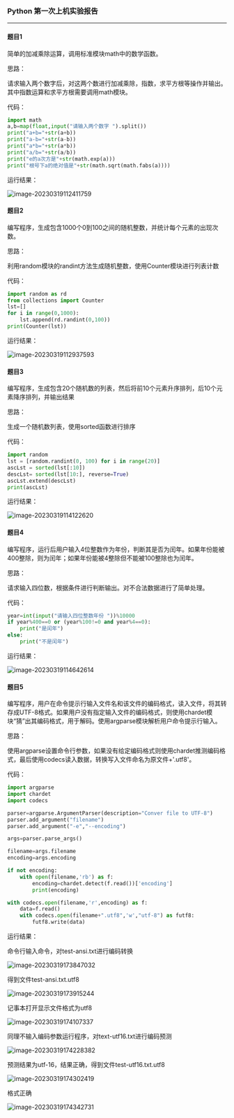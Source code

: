 ### Python 第一次上机实验报告

-----

#### 题目1

简单的加减乘除运算，调用标准模块math中的数学函数。

思路：

请求输入两个数字后，对这两个数进行加减乘除，指数，求平方根等操作并输出。其中指数运算和求平方根需要调用math模块。

代码：

```python
import math
a,b=map(float,input("请输入两个数字 ").split())
print("a+b="+str(a+b))
print("a-b="+str(a-b))
print("a*b="+str(a*b))
print("a/b="+str(a/b))
print("e的a次方是"+str(math.exp(a)))
print("根号下a的绝对值是"+str(math.sqrt(math.fabs(a))))
```

运行结果：

![image-20230319112411759](C:\Users\gylin\AppData\Roaming\Typora\typora-user-images\image-20230319112411759.png)

#### 题目2

编写程序，生成包含1000个0到100之间的随机整数，并统计每个元素的出现次数。

思路：

利用random模块的randint方法生成随机整数，使用Counter模块进行列表计数

代码：

```python
import random as rd
from collections import Counter
lst=[]
for i in range(0,1000):
    lst.append(rd.randint(0,100))
print(Counter(lst))
```

运行结果：

![image-20230319112937593](C:\Users\gylin\AppData\Roaming\Typora\typora-user-images\image-20230319112937593.png)

#### 题目3

编写程序，生成包含20个随机数的列表，然后将前10个元素升序排列，后10个元素降序排列，并输出结果

思路：

生成一个随机数列表，使用sorted函数进行排序

代码：

```python
import random
lst = [random.randint(0, 100) for i in range(20)]
ascLst = sorted(lst[:10])
descLst= sorted(lst[10:], reverse=True)
ascLst.extend(descLst)
print(ascLst)
```

运行结果：

![image-20230319114122620](C:\Users\gylin\AppData\Roaming\Typora\typora-user-images\image-20230319114122620.png)

#### 题目4

编写程序，运行后用户输入4位整数作为年份，判断其是否为闰年。如果年份能被400整除，则为闰年；如果年份能被4整除但不能被100整除也为闰年。

思路：

请求输入四位数，根据条件进行判断输出。对不合法数据进行了简单处理。

代码：

```python
year=int(input("请输入四位整数年份 "))%10000
if year%400==0 or (year%100!=0 and year%4==0):
    print("是闰年")
else:
    print("不是闰年")
```

运行结果：

![image-20230319114642614](C:\Users\gylin\AppData\Roaming\Typora\typora-user-images\image-20230319114642614.png)

#### 题目5

编写程序，用户在命令提示行输入文件名和该文件的编码格式，读入文件，将其转存成UTF-8格式。如果用户没有指定输入文件的编码格式，则使用chardet模块“猜”出其编码格式，用于解码。使用argparse模块解析用户命令提示行输入。

思路：

使用argparse设置命令行参数，如果没有给定编码格式则使用chardet推测编码格式，最后使用codecs读入数据，转换写入文件命名为原文件+'.utf8'。

代码：

```python
import argparse
import chardet
import codecs

parser=argparse.ArgumentParser(description="Conver file to UTF-8")
parser.add_argument("filename")
parser.add_argument("-e","--encoding")

args=parser.parse_args()

filename=args.filename
encoding=args.encoding

if not encoding:
    with open(filename,'rb') as f:
        encoding=chardet.detect(f.read())['encoding']
        print(encoding)

with codecs.open(filename,'r',encoding) as f:
    data=f.read()
    with codecs.open(filename+".utf8",'w',"utf-8") as futf8:
        futf8.write(data)
```

运行结果：

命令行输入命令，对test-ansi.txt进行编码转换

![image-20230319173847032](C:\Users\gylin\AppData\Roaming\Typora\typora-user-images\image-20230319173847032.png)

得到文件test-ansi.txt.utf8

![image-20230319173915244](C:\Users\gylin\AppData\Roaming\Typora\typora-user-images\image-20230319173915244.png)

记事本打开显示文件格式为utf8

![image-20230319174107337](C:\Users\gylin\AppData\Roaming\Typora\typora-user-images\image-20230319174107337.png)

同理不输入编码参数运行程序，对text-utf16.txt进行编码预测

![image-20230319174228382](C:\Users\gylin\AppData\Roaming\Typora\typora-user-images\image-20230319174228382.png)

预测结果为utf-16，结果正确，得到文件test-utf16.txt.utf8

![image-20230319174302419](C:\Users\gylin\AppData\Roaming\Typora\typora-user-images\image-20230319174302419.png)

格式正确

![image-20230319174342731](C:\Users\gylin\AppData\Roaming\Typora\typora-user-images\image-20230319174342731.png)

